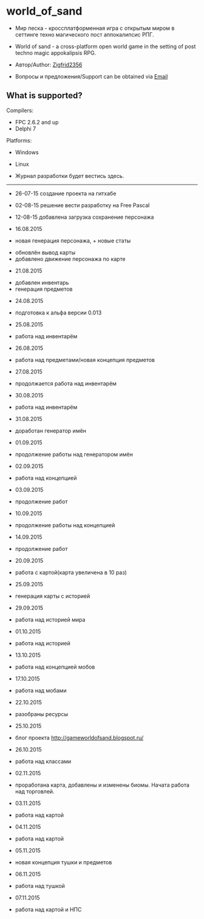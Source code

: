 # world_of_sand

* Мир песка - кроссплатформенная игра с открытым миром в сеттинге техно магического пост аппокалипсис РПГ.
* World of sand - a cross-platform open world game in the setting of post techno magic appokalipsis RPG.

* Автор/Author: [Zigfrid2356](https://github.com/zigfrid2356)
* Вопросы и предложения/Support can be obtained via [Email](mailto:b09052015@yandex.ru)

What is supported?
----------------

Compilers:
* FPC 2.6.2 and up
* Delphi 7

Platforms:
* Windows
* Linux

* Журнал разработки будет вестись здесь.
----------------

* 26-07-15 создание проекта на гитхабе

* 02-08-15 решение вести разработку на Free Pascal

* 12-08-15 добавлена загрузка сохранение персонажа

* 16.08.2015
* новая генерация персонажа, + новые статы
+ обновлён вывод карты
+ добавлено движение персонажа по карте

* 21.08.2015
+ добавлен инвентарь
+ генерация предметов

* 24.08.2015
+ подготовка к альфа версии 0.013

* 25.08.2015
+ работа над инвентарём

* 26.08.2015
+ работа над предметами/новая концепция предметов

* 27.08.2015
+ продолжается работа над инвентарём

* 30.08.2015
+ работа над инвентарём

* 31.08.2015
+ доработан генератор имён

* 01.09.2015
+ продолжение работы над генератором имён

* 02.09.2015
+ работа над концепцией

* 03.09.2015
+ продолжение работ

* 10.09.2015
+ продолжение работы над концепцией

* 14.09.2015
+ продолжение работ

* 20.09.2015
+ работа с картой(карта увеличена в 10 раз)

* 25.09.2015
+ генерация карты с историей

* 29.09.2015
+ работа над историей мира

* 01.10.2015
+ работа над историей

* 13.10.2015
+ работа над концепцией мобов

* 17.10.2015
+ работа над мобами

* 22.10.2015
+ разобраны ресурсы

* 25.10.2015
+ блог проекта http://gameworldofsand.blogspot.ru/

* 26.10.2015
+ работа над классами

* 02.11.2015
+ проработана карта, добавлены  и изменены биомы. Начата работа над торговлей.

* 03.11.2015
+ работа над картой

* 04.11.2015
+ работа над картой

* 05.11.2015
+ новая концепция тушки и предметов

* 06.11.2015
+ работа над тушкой

* 07.11.2015
+ работа над картой и НПС
